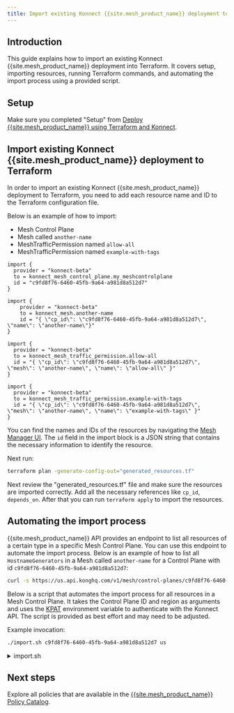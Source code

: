 ```yaml
---
title: Import existing Konnect {{site.mesh_product_name}} deployment to Terraform
---
```


## Introduction

This guide explains how to import an existing Konnect {{site.mesh_product_name}} deployment into Terraform.
It covers setup, importing resources, running Terraform commands, and automating the import process using a provided script.

## Setup

Make sure you completed "Setup" from [Deploy {{site.mesh_product_name}} using Terraform and Konnect](/mesh/{{page.release}}/guides/deploy-kong-mesh-using-terraform-and-konnect).

## Import existing Konnect {{site.mesh_product_name}} deployment to Terraform

In order to import an existing Konnect {{site.mesh_product_name}} deployment to Terraform, you need to add each resource name and ID to the Terraform configuration file.

Below is an example of how to import:
- Mesh Control Plane
- Mesh called `another-name`
- MeshTrafficPermission named `allow-all`
- MeshTrafficPermission named `example-with-tags`

```hcl
import {
  provider = "konnect-beta"
  to = konnect_mesh_control_plane.my_meshcontrolplane
  id = "c9fd8f76-6460-45fb-9a64-a981d8a512d7"
}

import {
    provider = "konnect-beta"
    to = konnect_mesh.another-name
    id = "{ \"cp_id\": \"c9fd8f76-6460-45fb-9a64-a981d8a512d7\", \"name\": \"another-name\"}"
}

import {
  provider = "konnect-beta"
  to = konnect_mesh_traffic_permission.allow-all
  id = "{ \"cp_id\": \"c9fd8f76-6460-45fb-9a64-a981d8a512d7\", \"mesh\": \"another-name\", \"name\": \"allow-all\" }"
}

import {
  provider = "konnect-beta"
  to = konnect_mesh_traffic_permission.example-with-tags
  id = "{ \"cp_id\": \"c9fd8f76-6460-45fb-9a64-a981d8a512d7\", \"mesh\": \"another-name\", \"name\": \"example-with-tags\" }"
}
```

You can find the names and IDs of the resources by navigating the [Mesh Manager UI](https://cloud.konghq.com/us/mesh-manager).
The `id` field in the import block is a JSON string that contains the necessary information to identify the resource.

Next run:

```bash
terraform plan -generate-config-out="generated_resources.tf"
```

Next review the "generated_resources.tf" file and make sure the resources are imported correctly.
Add all the necessary references like `cp_id`, `depends_on`.
After that you can run `terraform apply` to import the resources.

## Automating the import process

{{site.mesh_product_name}} API provides an endpoint to list all resources of a certain type in a specific Mesh Control Plane.
You can use this endpoint to automate the import process.
Below is an example of how to list all `HostnameGenerators` in a Mesh called `another-name` for a Control Plane with id `c9fd8f76-6460-45fb-9a64-a981d8a512d7`:

```bash
curl -s https://us.api.konghq.com/v1/mesh/control-planes/c9fd8f76-6460-45fb-9a64-a981d8a512d7/api/meshes/another-name/hostnamegenerators
```

Below is a script that automates the import process for all resources in a Mesh Control Plane.
It takes the Control Plane ID and region as arguments and uses the [KPAT](/konnect/org-management/access-tokens/) environment variable to authenticate with the Konnect API.
The script is provided as best effort and may need to be adjusted.

Example invocation:

```bash
./import.sh c9fd8f76-6460-45fb-9a64-a981d8a512d7 us
```

<details>
  <summary>import.sh</summary>

  ```bash
#!/bin/bash

set -euo pipefail  # Exit on error, undefined variables, and failed pipes

# Ensure script is run with required arguments
if [ "$#" -ne 2 ]; then
  echo "Usage: $0 <cp_id> <region>" >&2
  exit 1
fi

# Capture arguments
CP_ID="$1"
REGION="$2"

# Ensure KPAT is set
if [ -z "${KPAT:-}" ]; then
  echo "Error: KPAT environment variable is not set." >&2
  exit 1
fi

# Define API base URL with dynamic cp_id
BASE_URL="https://${REGION}.api.konghq.com/v1/mesh/control-planes/${CP_ID}/api"
AUTH_HEADER="Authorization: Bearer ${KPAT}"

# Resources that are not mesh-scoped
RESOURCE_TYPES=(
  hostnamegenerators
)

# Resources that are mesh-scoped
MESH_RESOURCE_TYPES=(
  meshexternalservices
  meshmultizoneservices
  meshservices
  meshaccesslogs
  meshcircuitbreakers
  meshfaultinjections
  meshhealthchecks
  meshhttproutes
  meshloadbalancingstrategies
  meshmetrics
  meshpassthroughs
  meshproxypatches
  meshratelimits
  meshretries
  meshtcproutes
  meshtimeouts
  meshtlses
  meshtraces
  meshtrafficpermissions
)

# Print import block for the Control Plane itself
cat <<EOF

import {
  provider = "konnect-beta"
  to = konnect_mesh_control_plane.my_meshcontrolplane
  id = "${CP_ID}"
}

EOF

# Fetch all meshes first
MESHES=$(curl -s "$BASE_URL/meshes" -H "$AUTH_HEADER" | jq -r '.items[].name' || true)

# Function to convert PascalCase to snake_case
pascal_to_snake() {
  echo "$1" | perl -pe 's/([a-z0-9])([A-Z])/\1_\L\2/g' | tr '[:upper:]' '[:lower:]' | tr -d '\n'
}

# Loop over each non-mesh-scoped resource
for RESOURCE in "${RESOURCE_TYPES[@]}"; do
  OUTPUT=$(curl -s "$BASE_URL/$RESOURCE" -H "$AUTH_HEADER")
  NAMES=()  # Initialize NAMES as an empty array
  NAMES=$(echo "$OUTPUT" | jq -r '.items[].name' || true)
  TYPE=$(echo "$OUTPUT" | jq -r '.items[0].type' || true)
  TYPE_SNAKE=$(pascal_to_snake "$TYPE")

  # Generate and print import blocks
  for NAME in $NAMES; do
    cat <<EOF

import {
  provider = "konnect-beta"
  to = konnect_mesh_${TYPE_SNAKE}.${NAME}
  id = "{ \"cp_id\": \"${CP_ID}\", \"name\": \"$NAME\" }"
}

EOF
  done
done

# Loop over each mesh
for MESH in $MESHES; do
  # Print mesh import block separately
  cat <<EOF

import {
  provider = "konnect-beta"
  to = konnect_mesh.${MESH}
  id = "{ \"cp_id\": \"${CP_ID}\", \"name\": \"$MESH\"}"
}

EOF

  # Loop over each mesh-scoped resource type
  for RESOURCE in "${MESH_RESOURCE_TYPES[@]}"; do
    RESOURCES_OUTPUT=$(curl -s "$BASE_URL/meshes/${MESH}/$RESOURCE" -H "$AUTH_HEADER")
    NAMES=()  # Initialize NAMES as an empty array
    NAMES=$(echo "$RESOURCES_OUTPUT" | jq -r '.items[].name' || true)
    TYPE=$(echo "$RESOURCES_OUTPUT" | jq -r '.items[0].type' || true)
    TYPE_SNAKE=$(pascal_to_snake "$TYPE")

    # Generate and print import blocks for mesh-specific resources
    for NAME in $NAMES; do
      cat <<EOF

import {
  provider = "konnect-beta"
  to = konnect_${TYPE_SNAKE}.${NAME}
  id = "{ \"cp_id\": \"${CP_ID}\", \"mesh\": \"$MESH\", \"name\": \"$NAME\" }"
}

EOF
    done
  done
done
  ```

</details>

## Next steps

Explore all policies that are available in the [{{site.mesh_product_name}} Policy Catalog](/mesh/{{page.release}}/policies/introduction).
